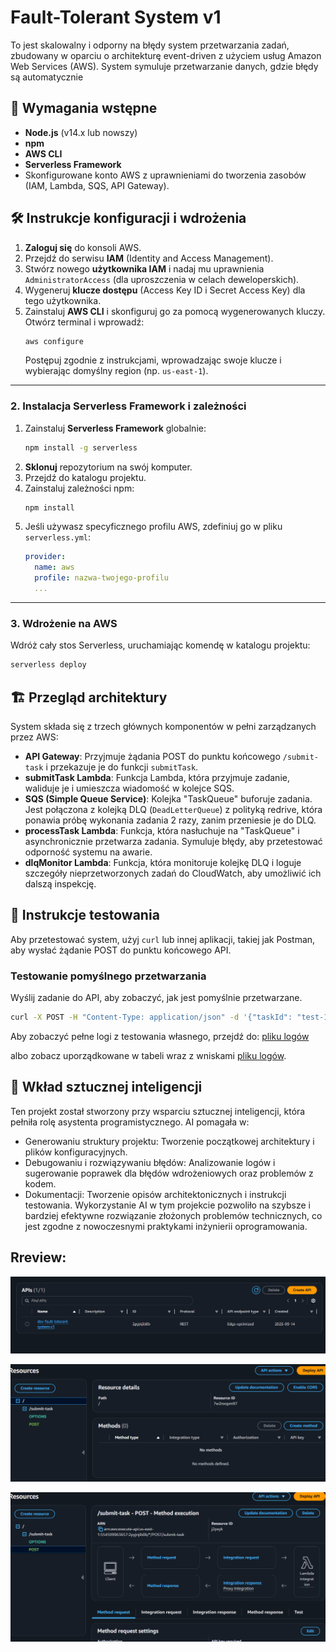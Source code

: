 # Fault-Tolerant System v1

To jest skalowalny i odporny na błędy system przetwarzania zadań, zbudowany w oparciu o architekturę event-driven z użyciem usług Amazon Web Services (AWS). System symuluje przetwarzanie danych, gdzie błędy są automatycznie 

## 🚀 Wymagania wstępne

* **Node.js** (v14.x lub nowszy)
* **npm**
* **AWS CLI**
* **Serverless Framework**
* Skonfigurowane konto AWS z uprawnieniami do tworzenia zasobów (IAM, Lambda, SQS, API Gateway).

## 🛠️ Instrukcje konfiguracji i wdrożenia

1.  **Zaloguj się** do konsoli AWS.
2.  Przejdź do serwisu **IAM** (Identity and Access Management).
3.  Stwórz nowego **użytkownika IAM** i nadaj mu uprawnienia `AdministratorAccess` (dla uproszczenia w celach deweloperskich).
4.  Wygeneruj **klucze dostępu** (Access Key ID i Secret Access Key) dla tego użytkownika.
5.  Zainstaluj **AWS CLI** i skonfiguruj go za pomocą wygenerowanych kluczy. Otwórz terminal i wprowadź:
    ```bash
    aws configure
    ```
    Postępuj zgodnie z instrukcjami, wprowadzając swoje klucze i wybierając domyślny region (np. `us-east-1`).

---

### 2. Instalacja Serverless Framework i zależności

1.  Zainstaluj **Serverless Framework** globalnie:
    ```bash
    npm install -g serverless
    ```
2.  **Sklonuj** repozytorium na swój komputer.
3.  Przejdź do katalogu projektu.
4.  Zainstaluj zależności npm:
    ```bash
    npm install
    ```
5.  Jeśli używasz specyficznego profilu AWS, zdefiniuj go w pliku `serverless.yml`:
    ```yaml
    provider:
      name: aws
      profile: nazwa-twojego-profilu
      ...
    ```

---

### 3. Wdrożenie na AWS

Wdróż cały stos Serverless, uruchamiając komendę w katalogu projektu:
```bash
serverless deploy
```

## 🏗️ Przegląd architektury

System składa się z trzech głównych komponentów w pełni zarządzanych przez AWS:

* **API Gateway**: Przyjmuje żądania POST do punktu końcowego `/submit-task` i przekazuje je do funkcji `submitTask`.
* **submitTask Lambda**: Funkcja Lambda, która przyjmuje zadanie, waliduje je i umieszcza wiadomość w kolejce SQS.
* **SQS (Simple Queue Service)**: Kolejka "TaskQueue" buforuje zadania. Jest połączona z kolejką DLQ (`DeadLetterQueue`) z polityką redrive, która ponawia próbę wykonania zadania 2 razy, zanim przeniesie je do DLQ.
* **processTask Lambda**: Funkcja, która nasłuchuje na "TaskQueue" i asynchronicznie przetwarza zadania. Symuluje błędy, aby przetestować odporność systemu na awarie.
* **dlqMonitor Lambda**: Funkcja, która monitoruje kolejkę DLQ i loguje szczegóły nieprzetworzonych zadań do CloudWatch, aby umożliwić ich dalszą inspekcję.



## 🧪 Instrukcje testowania

Aby przetestować system, użyj `curl` lub innej aplikacji, takiej jak Postman, aby wysłać żądanie POST do punktu końcowego API.

### Testowanie pomyślnego przetwarzania

Wyślij zadanie do API, aby zobaczyć, jak jest pomyślnie przetwarzane.

```bash
curl -X POST -H "Content-Type: application/json" -d '{"taskId": "test-1", "payload": {"user": "test-user", "action": "test-success"}}' [URL_TWOJEGO_API_GATEWAY]/submit-task
```
Aby zobaczyć pełne logi z testowania własnego, przejdź do: [pliku logów](submitTask_logs.csv)

albo zobacz uporządkowane w tabeli wraz z wniskami [pliku logów](test_logs.md).

 ## 🧠 Wkład sztucznej inteligencji
Ten projekt został stworzony przy wsparciu sztucznej inteligencji, która pełniła rolę asystenta programistycznego. AI pomagała w:

* Generowaniu struktury projektu: Tworzenie początkowej architektury i plików konfiguracyjnych.
* Debugowaniu i rozwiązywaniu błędów: Analizowanie logów i sugerowanie poprawek dla błędów wdrożeniowych oraz problemów z kodem.
* Dokumentacji: Tworzenie opisów architektonicznych i instrukcji testowania.
Wykorzystanie AI w tym projekcie pozwoliło na szybsze i bardziej efektywne rozwiązanie złożonych problemów technicznych, co jest zgodne z nowoczesnymi praktykami inżynierii oprogramowania.

## Rreview:

![Zrzut ekranu](1.png)

![Zrzut ekranu](2.png)

![Zrzut ekranu](3.png)
